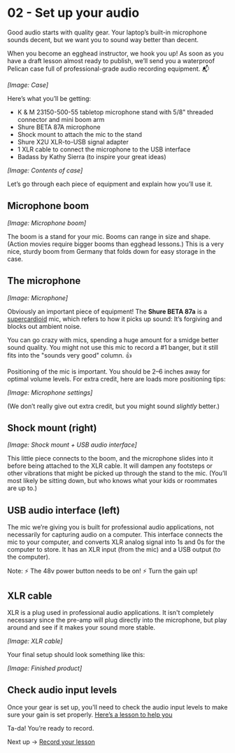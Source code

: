 # 02 - Set up your audio
Good audio starts with quality gear. Your laptop’s built-in microphone sounds decent, but we want you to sound way better than decent.

When you become an egghead instructor, we hook you up! As soon as you have a draft lesson almost ready to publish, we’ll send you a waterproof Pelican case full of professional-grade audio recording equipment. 📬

*[Image: Case]*

Here’s what you’ll be getting:

- K & M 23150-500-55 tabletop microphone stand with 5/8" threaded connector and mini boom arm
- Shure BETA 87A microphone
- Shock mount to attach the mic to the stand
- Shure X2U XLR-to-USB signal adapter
- 1 XLR cable to connect the microphone to the USB interface
- Badass by Kathy Sierra (to inspire your great ideas)

*[Image: Contents of case]*

Let’s go through each piece of equipment and explain how you’ll use it.


## Microphone boom

*[Image: Microphone boom]*

The boom is a stand for your mic. Booms can range in size and shape. (Action movies require bigger booms than egghead lessons.) This is a very nice, sturdy boom from Germany that folds down for easy storage in the case. 


## The microphone

*[Image: Microphone]*

Obviously an important piece of equipment! The **Shure BETA 87a** is a [supercardioid](http://blog.shure.com/multi-pattern-microphones-what-where-and-how/) mic, which refers to how it picks up sound: It’s forgiving and blocks out ambient noise.

You can go crazy with mics, spending a huge amount for a smidge better sound quality. You might not use this mic to record a #1 banger, but it still fits into the "sounds very good" column. 👍

Positioning of the mic is important. You should be 2–6 inches away for optimal volume levels. For extra credit, here are loads more positioning tips:

*[Image: Microphone settings]*

(We don’t really give out extra credit, but you might sound *slightly* better.)


## Shock mount (right)

*[Image: Shock mount + USB audio interface]*

This little piece connects to the boom, and the microphone slides into it before being attached to the XLR cable. It will dampen any footsteps or other vibrations that might be picked up through the stand to the mic. (You’ll most likely be sitting down, but who knows what your kids or roommates are up to.)


## USB audio interface (left)

The mic we’re giving you is built for professional audio applications, not necessarily for capturing audio on a computer. This interface connects the mic to your computer, and converts XLR analog signal into 1s and 0s for the computer to store. It has an XLR input (from the mic) and a USB output (to the computer).

Note:
⚡️ The 48v power button needs to be on!
⚡️ Turn the gain up!


## XLR cable

XLR is a plug used in professional audio applications. It isn't completely necessary since the pre-amp will plug directly into the microphone, but play around and see if it makes your sound more stable.

*[Image: XLR cable]*

Your final setup should look something like this:

*[Image: Finished product]*


## Check audio input levels

Once your gear is set up, you'll need to check the audio input levels to make sure your gain is set properly. [Here’s a lesson to help you](https://egghead.io/lessons/tools-prepare-to-record-screen-resolution-and-mic-check?play=true)

Ta-da! You’re ready to record.

Next up → [Record your lesson](https://paper.dropbox.com/doc/03-Record-your-lesson-5sBpHCVOxhPhlZYEVxrhY)

